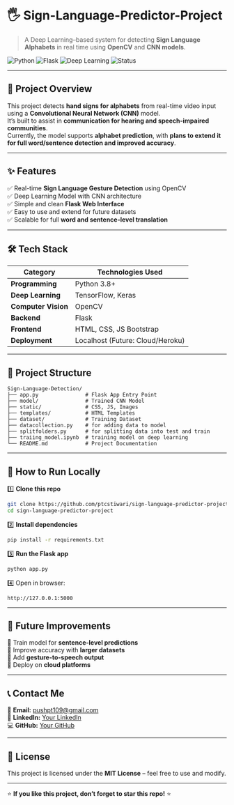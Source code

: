 # 🖐️ Sign-Language-Predictor-Project

> A Deep Learning–based system for detecting **Sign Language Alphabets** in real time using **OpenCV** and **CNN models**.

![Python](https://img.shields.io/badge/Python-3.8+-blue.svg)
![Flask](https://img.shields.io/badge/Flask-Backend-orange.svg)
![Deep Learning](https://img.shields.io/badge/Deep%20Learning-CNN-green)
![Status](https://img.shields.io/badge/Status-Active-success.svg)

---

## 📜 Project Overview  
This project detects **hand signs for alphabets** from real-time video input using a **Convolutional Neural Network (CNN)** model.  
It’s built to assist in **communication for hearing and speech-impaired communities**.  
Currently, the model supports **alphabet prediction**, with **plans to extend it for full word/sentence detection and improved accuracy**.  
  
---

## ✨ Features  
✅ Real-time **Sign Language Gesture Detection** using OpenCV  
✅ Deep Learning Model with CNN architecture  
✅ Simple and clean **Flask Web Interface**  
✅ Easy to use and extend for future datasets  
✅ Scalable for full **word and sentence-level translation**  

---

## 🛠️ Tech Stack  
| Category            | Technologies Used |
|---------------------|------------------|
| **Programming**     | Python 3.8+ |
| **Deep Learning**   | TensorFlow, Keras |
| **Computer Vision** | OpenCV |
| **Backend**         | Flask |
| **Frontend**        | HTML, CSS, JS Bootstrap |
| **Deployment**      | Localhost (Future: Cloud/Heroku) |

---

## 📂 Project Structure  
```
Sign-Language-Detection/
├── app.py               # Flask App Entry Point
├── model/               # Trained CNN Model
├── static/              # CSS, JS, Images
├── templates/           # HTML Templates
├── dataset/             # Training Dataset
├── datacollection.py    # for adding data to model
├── splitfolders.py      # for splitting data into test and train
├── traiing_model.ipynb  # training model on deep learning
└── README.md            # Project Documentation

```

---

## 🚀 How to Run Locally  

1️⃣ **Clone this repo**  
```bash
git clone https://github.com/ptcstiwari/sign-language-predictor-project.git
cd sign-language-predictor-project
```

2️⃣ **Install dependencies**  
```bash
pip install -r requirements.txt
```

3️⃣ **Run the Flask app**  
```bash
python app.py
```

4️⃣ Open in browser:  
```
http://127.0.0.1:5000
```

---

## 🎯 Future Improvements  
🔹 Train model for **sentence-level predictions**  
🔹 Improve accuracy with **larger datasets**  
🔹 Add **gesture-to-speech output**  
🔹 Deploy on **cloud platforms**  

---

## 📞 Contact Me  
📧 **Email:** pushpt109@gmail.com  
💼 **LinkedIn:** [Your LinkedIn](https://linkedin.com/in/ptcstiwari)  
💻 **GitHub:** [Your GitHub](https://github.com/ptcstiwari)

---

## 📜 License  
This project is licensed under the **MIT License** – feel free to use and modify.  

---

⭐ **If you like this project, don’t forget to star this repo!** ⭐
